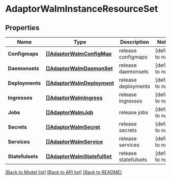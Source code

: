 # AdaptorWalmInstanceResourceSet

## Properties
Name | Type | Description | Notes
------------ | ------------- | ------------- | -------------
**Configmaps** | [**[]AdaptorWalmConfigMap**](adaptor.WalmConfigMap.md) | release configmaps | [default to null]
**Daemonsets** | [**[]AdaptorWalmDaemonSet**](adaptor.WalmDaemonSet.md) | release daemonsets | [default to null]
**Deployments** | [**[]AdaptorWalmDeployment**](adaptor.WalmDeployment.md) | release deployments | [default to null]
**Ingresses** | [**[]AdaptorWalmIngress**](adaptor.WalmIngress.md) | release ingresses | [default to null]
**Jobs** | [**[]AdaptorWalmJob**](adaptor.WalmJob.md) | release jobs | [default to null]
**Secrets** | [**[]AdaptorWalmSecret**](adaptor.WalmSecret.md) | release secrets | [default to null]
**Services** | [**[]AdaptorWalmService**](adaptor.WalmService.md) | release services | [default to null]
**Statefulsets** | [**[]AdaptorWalmStatefulSet**](adaptor.WalmStatefulSet.md) | release statefulsets | [default to null]

[[Back to Model list]](../README.md#documentation-for-models) [[Back to API list]](../README.md#documentation-for-api-endpoints) [[Back to README]](../README.md)


